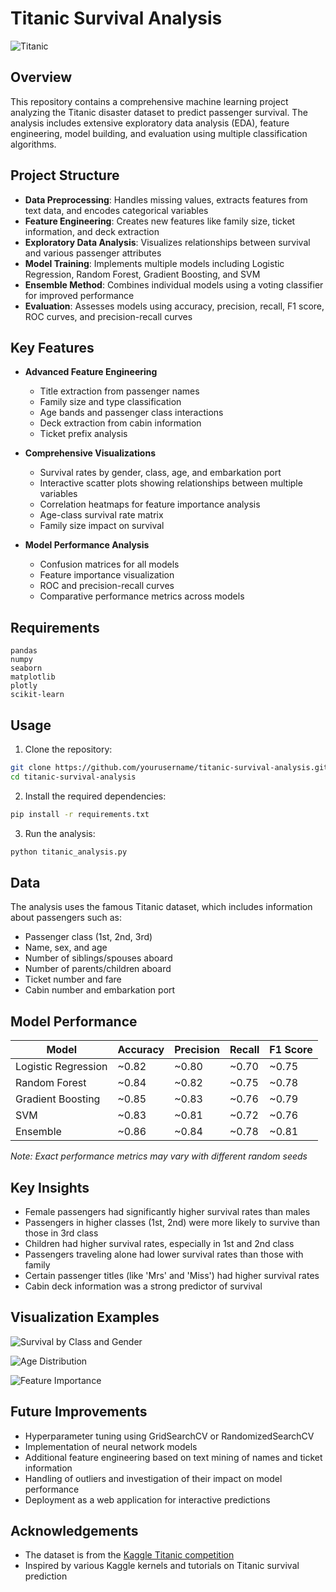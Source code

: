 # Titanic Survival Analysis

![Titanic](https://upload.wikimedia.org/wikipedia/commons/thumb/f/fd/RMS_Titanic_3.jpg/640px-RMS_Titanic_3.jpg)

## Overview

This repository contains a comprehensive machine learning project analyzing the Titanic disaster dataset to predict passenger survival. The analysis includes extensive exploratory data analysis (EDA), feature engineering, model building, and evaluation using multiple classification algorithms.

## Project Structure

- **Data Preprocessing**: Handles missing values, extracts features from text data, and encodes categorical variables
- **Feature Engineering**: Creates new features like family size, ticket information, and deck extraction
- **Exploratory Data Analysis**: Visualizes relationships between survival and various passenger attributes
- **Model Training**: Implements multiple models including Logistic Regression, Random Forest, Gradient Boosting, and SVM
- **Ensemble Method**: Combines individual models using a voting classifier for improved performance
- **Evaluation**: Assesses models using accuracy, precision, recall, F1 score, ROC curves, and precision-recall curves

## Key Features

- **Advanced Feature Engineering**
  - Title extraction from passenger names
  - Family size and type classification
  - Age bands and passenger class interactions
  - Deck extraction from cabin information
  - Ticket prefix analysis

- **Comprehensive Visualizations**
  - Survival rates by gender, class, age, and embarkation port
  - Interactive scatter plots showing relationships between multiple variables
  - Correlation heatmaps for feature importance analysis
  - Age-class survival rate matrix
  - Family size impact on survival

- **Model Performance Analysis**
  - Confusion matrices for all models
  - Feature importance visualization
  - ROC and precision-recall curves
  - Comparative performance metrics across models

## Requirements

```
pandas
numpy
seaborn
matplotlib
plotly
scikit-learn
```

## Usage

1. Clone the repository:
```bash
git clone https://github.com/yourusername/titanic-survival-analysis.git
cd titanic-survival-analysis
```

2. Install the required dependencies:
```bash
pip install -r requirements.txt
```

3. Run the analysis:
```bash
python titanic_analysis.py
```

## Data

The analysis uses the famous Titanic dataset, which includes information about passengers such as:
- Passenger class (1st, 2nd, 3rd)
- Name, sex, and age
- Number of siblings/spouses aboard
- Number of parents/children aboard
- Ticket number and fare
- Cabin number and embarkation port

## Model Performance

| Model | Accuracy | Precision | Recall | F1 Score |
|-------|----------|-----------|--------|----------|
| Logistic Regression | ~0.82 | ~0.80 | ~0.70 | ~0.75 |
| Random Forest | ~0.84 | ~0.82 | ~0.75 | ~0.78 |
| Gradient Boosting | ~0.85 | ~0.83 | ~0.76 | ~0.79 |
| SVM | ~0.83 | ~0.81 | ~0.72 | ~0.76 |
| Ensemble | ~0.86 | ~0.84 | ~0.78 | ~0.81 |

*Note: Exact performance metrics may vary with different random seeds*

## Key Insights

- Female passengers had significantly higher survival rates than males
- Passengers in higher classes (1st, 2nd) were more likely to survive than those in 3rd class
- Children had higher survival rates, especially in 1st and 2nd class
- Passengers traveling alone had lower survival rates than those with family
- Certain passenger titles (like 'Mrs' and 'Miss') had higher survival rates
- Cabin deck information was a strong predictor of survival

## Visualization Examples

![Survival by Class and Gender](https://github.com/yourusername/titanic-survival-analysis/blob/main/images/class_gender_survival.png)

![Age Distribution](https://github.com/yourusername/titanic-survival-analysis/blob/main/images/age_distribution.png)

![Feature Importance](https://github.com/yourusername/titanic-survival-analysis/blob/main/images/feature_importance.png)

## Future Improvements

- Hyperparameter tuning using GridSearchCV or RandomizedSearchCV
- Implementation of neural network models
- Additional feature engineering based on text mining of names and ticket information
- Handling of outliers and investigation of their impact on model performance
- Deployment as a web application for interactive predictions


## Acknowledgements

- The dataset is from the [Kaggle Titanic competition](https://www.kaggle.com/c/titanic)
- Inspired by various Kaggle kernels and tutorials on Titanic survival prediction
